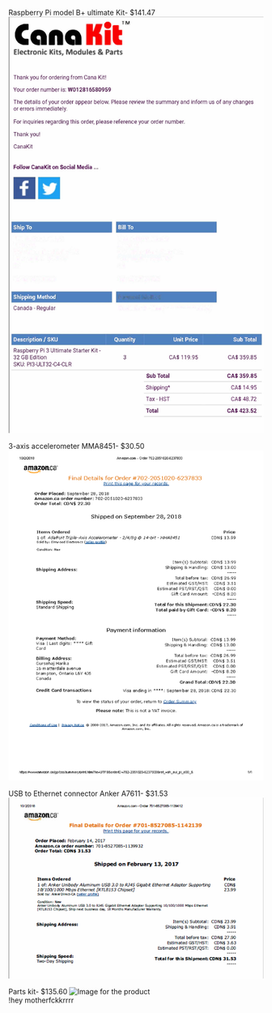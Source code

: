 Raspberry Pi model B+ ultimate Kit- $141.47 ![Image for the Invoice](https://github.com/ArmanVelani/3-AxisAccelerometer/blob/master/invoices%20images/RaspberryInvoice.png)   

3-axis accelerometer MMA8451- $30.50 ![Image for the Invoice](https://github.com/ArmanVelani/3-AxisAccelerometer/blob/master/invoices%20images/Sensor.png)   

USB to Ethernet connector Anker A7611- $31.53 ![Image for the Invoice](https://github.com/ArmanVelani/3-AxisAccelerometer/blob/master/invoices%20images/Adapter.PNG)   

Parts kit- $135.60 ![Image for the product](https://github.com/ArmanVelani/3-AxisAccelerometer/blob/master/invoices%20images/PartsKit.png)   
!hey motherfckkrrrr 

